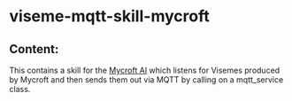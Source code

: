 # viseme-mqtt-skill-mycroft
## Content:
This contains a skill for the [Mycroft AI](https://mycroft.ai/) which listens for Visemes produced by Mycroft and then sends them out via MQTT by calling on a mqtt_service class.
